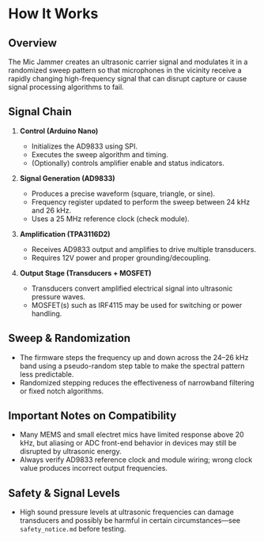 # How It Works

## Overview
The Mic Jammer creates an ultrasonic carrier signal and modulates it in a randomized sweep pattern so that microphones in the vicinity receive a rapidly changing high-frequency signal that can disrupt capture or cause signal processing algorithms to fail.

## Signal Chain
1. **Control (Arduino Nano)**
   - Initializes the AD9833 using SPI.
   - Executes the sweep algorithm and timing.
   - (Optionally) controls amplifier enable and status indicators.

2. **Signal Generation (AD9833)**
   - Produces a precise waveform (square, triangle, or sine).
   - Frequency register updated to perform the sweep between 24 kHz and 26 kHz.
   - Uses a 25 MHz reference clock (check module).

3. **Amplification (TPA3116D2)**
   - Receives AD9833 output and amplifies to drive multiple transducers.
   - Requires 12V power and proper grounding/decoupling.

4. **Output Stage (Transducers + MOSFET)**
   - Transducers convert amplified electrical signal into ultrasonic pressure waves.
   - MOSFET(s) such as IRF4115 may be used for switching or power handling.

## Sweep & Randomization
- The firmware steps the frequency up and down across the 24–26 kHz band using a pseudo-random step table to make the spectral pattern less predictable.
- Randomized stepping reduces the effectiveness of narrowband filtering or fixed notch algorithms.

## Important Notes on Compatibility
- Many MEMS and small electret mics have limited response above 20 kHz, but aliasing or ADC front-end behavior in devices may still be disrupted by ultrasonic energy.
- Always verify AD9833 reference clock and module wiring; wrong clock value produces incorrect output frequencies.

## Safety & Signal Levels
- High sound pressure levels at ultrasonic frequencies can damage transducers and possibly be harmful in certain circumstances—see `safety_notice.md` before testing.
